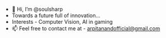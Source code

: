 - 👋 Hi, I’m @soulsharp
- Towards a future full of innovation...
- Interests - Computer Vision, AI in gaming 
- 📫 Feel free to contact me at - arpitanandofficial@gmail.com
<!---
soulsharp/soulsharp is a ✨ special ✨ repository because its `README.md` (this file) appears on your GitHub profile.
You can click the Preview link to take a look at your changes.
--->
